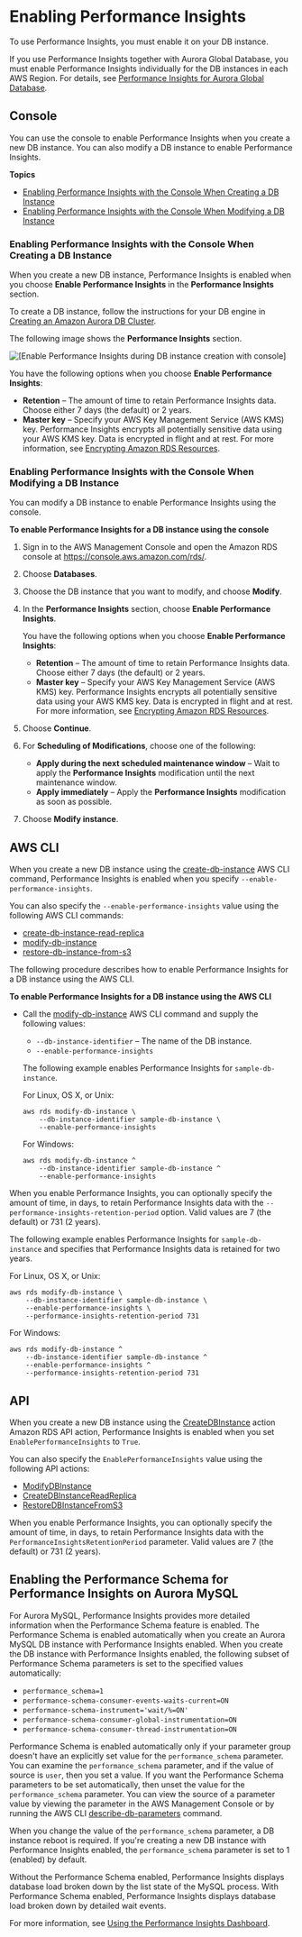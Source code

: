 # Enabling Performance Insights<a name="USER_PerfInsights.Enabling"></a>

To use Performance Insights, you must enable it on your DB instance\.

If you use Performance Insights together with Aurora Global Database, you must enable Performance Insights individually for the DB instances in each AWS Region\. For details, see [Performance Insights for Aurora Global Database](aurora-global-database.md#aurora-global-database-pi)\. 

## Console<a name="USER_PerfInsights.Enabling.Console"></a>

You can use the console to enable Performance Insights when you create a new DB instance\. You can also modify a DB instance to enable Performance Insights\.

**Topics**
+ [Enabling Performance Insights with the Console When Creating a DB Instance](#USER_PerfInsights.Console.Creating)
+ [Enabling Performance Insights with the Console When Modifying a DB Instance](#USER_PerfInsights.Enabling.Console.Modifying)

### Enabling Performance Insights with the Console When Creating a DB Instance<a name="USER_PerfInsights.Console.Creating"></a>

When you create a new DB instance, Performance Insights is enabled when you choose **Enable Performance Insights** in the **Performance Insights** section\.

To create a DB instance, follow the instructions for your DB engine in [Creating an Amazon Aurora DB Cluster](Aurora.CreateInstance.md)\.

The following image shows the **Performance Insights** section\.

![\[Enable Performance Insights during DB instance creation with console\]](http://docs.aws.amazon.com/AmazonRDS/latest/AuroraUserGuide/images/perf_insights_enabling.png)

You have the following options when you choose **Enable Performance Insights**:
+ **Retention** – The amount of time to retain Performance Insights data\. Choose either 7 days \(the default\) or 2 years\.
+ **Master key** – Specify your AWS Key Management Service \(AWS KMS\) key\. Performance Insights encrypts all potentially sensitive data using your AWS KMS key\. Data is encrypted in flight and at rest\. For more information, see [Encrypting Amazon RDS Resources](Overview.Encryption.md)\.

### Enabling Performance Insights with the Console When Modifying a DB Instance<a name="USER_PerfInsights.Enabling.Console.Modifying"></a>

You can modify a DB instance to enable Performance Insights using the console\.

**To enable Performance Insights for a DB instance using the console**

1. Sign in to the AWS Management Console and open the Amazon RDS console at [https://console\.aws\.amazon\.com/rds/](https://console.aws.amazon.com/rds/)\.

1. Choose **Databases**\.

1. Choose the DB instance that you want to modify, and choose **Modify**\.

1. In the **Performance Insights** section, choose **Enable Performance Insights**\.

   You have the following options when you choose **Enable Performance Insights**:
   + **Retention** – The amount of time to retain Performance Insights data\. Choose either 7 days \(the default\) or 2 years\.
   + **Master key** – Specify your AWS Key Management Service \(AWS KMS\) key\. Performance Insights encrypts all potentially sensitive data using your AWS KMS key\. Data is encrypted in flight and at rest\. For more information, see [Encrypting Amazon RDS Resources](Overview.Encryption.md)\.

1. Choose **Continue**\.

1. For **Scheduling of Modifications**, choose one of the following:
   + **Apply during the next scheduled maintenance window** – Wait to apply the **Performance Insights** modification until the next maintenance window\.
   + **Apply immediately** – Apply the **Performance Insights** modification as soon as possible\.

1. Choose **Modify instance**\.

## AWS CLI<a name="USER_PerfInsights.Enabling.CLI"></a>

When you create a new DB instance using the [create\-db\-instance](https://docs.aws.amazon.com/cli/latest/reference/rds/create-db-instance.html) AWS CLI command, Performance Insights is enabled when you specify `--enable-performance-insights`\. 

You can also specify the `--enable-performance-insights` value using the following AWS CLI commands:
+  [create\-db\-instance\-read\-replica](https://docs.aws.amazon.com/cli/latest/reference/rds/create-db-instance-read-replica.html) 
+  [modify\-db\-instance](https://docs.aws.amazon.com/cli/latest/reference/rds/modify-db-instance.html) 
+  [restore\-db\-instance\-from\-s3](https://docs.aws.amazon.com/cli/latest/reference/rds/restore-db-instance-from-s3.html) 

The following procedure describes how to enable Performance Insights for a DB instance using the AWS CLI\.

**To enable Performance Insights for a DB instance using the AWS CLI**
+ Call the [modify\-db\-instance](https://docs.aws.amazon.com/cli/latest/reference/rds/modify-db-instance.html) AWS CLI command and supply the following values:
  + `--db-instance-identifier` – The name of the DB instance\.
  + `--enable-performance-insights`

  The following example enables Performance Insights for `sample-db-instance`\.

  For Linux, OS X, or Unix:

  ```
  aws rds modify-db-instance \
      --db-instance-identifier sample-db-instance \
      --enable-performance-insights
  ```

  For Windows:

  ```
  aws rds modify-db-instance ^
      --db-instance-identifier sample-db-instance ^
      --enable-performance-insights
  ```

When you enable Performance Insights, you can optionally specify the amount of time, in days, to retain Performance Insights data with the `--performance-insights-retention-period` option\. Valid values are 7 \(the default\) or 731 \(2 years\)\.

The following example enables Performance Insights for `sample-db-instance` and specifies that Performance Insights data is retained for two years\.

For Linux, OS X, or Unix:

```
aws rds modify-db-instance \
    --db-instance-identifier sample-db-instance \
    --enable-performance-insights \
    --performance-insights-retention-period 731
```

For Windows:

```
aws rds modify-db-instance ^
    --db-instance-identifier sample-db-instance ^
    --enable-performance-insights ^
    --performance-insights-retention-period 731
```

## API<a name="USER_PerfInsights.Enabling.API"></a>

When you create a new DB instance using the [CreateDBInstance](https://docs.aws.amazon.com/AmazonRDS/latest/APIReference/API_CreateDBInstance.html) action Amazon RDS API action, Performance Insights is enabled when you set `EnablePerformanceInsights` to `True`\. 

You can also specify the `EnablePerformanceInsights` value using the following API actions:
+  [ModifyDBInstance](https://docs.aws.amazon.com/AmazonRDS/latest/APIReference/API_ModifyDBInstance.html) 
+  [CreateDBInstanceReadReplica](https://docs.aws.amazon.com/AmazonRDS/latest/APIReference/API_CreateDBInstanceReadReplica.html) 
+  [RestoreDBInstanceFromS3](https://docs.aws.amazon.com/AmazonRDS/latest/APIReference/API_RestoreDBInstanceFromS3.html) 

When you enable Performance Insights, you can optionally specify the amount of time, in days, to retain Performance Insights data with the `PerformanceInsightsRetentionPeriod` parameter\. Valid values are 7 \(the default\) or 731 \(2 years\)\.

## Enabling the Performance Schema for Performance Insights on Aurora MySQL<a name="USER_PerfInsights.EnableMySQL"></a>

For Aurora MySQL, Performance Insights provides more detailed information when the Performance Schema feature is enabled\. The Performance Schema is enabled automatically when you create an Aurora MySQL DB instance with Performance Insights enabled\. When you create the DB instance with Performance Insights enabled, the following subset of Performance Schema parameters is set to the specified values automatically:
+ `performance_schema=1`
+ `performance-schema-consumer-events-waits-current=ON`
+ `performance-schema-instrument='wait/%=ON'`
+ `performance-schema-consumer-global-instrumentation=ON`
+ `performance-schema-consumer-thread-instrumentation=ON`

Performance Schema is enabled automatically only if your parameter group doesn't have an explicitly set value for the `performance_schema` parameter\. You can examine the `performance_schema` parameter, and if the value of source is `user`, then you set a value\. If you want the Performance Schema parameters to be set automatically, then unset the value for the `performance_schema` parameter\. You can view the source of a parameter value by viewing the parameter in the AWS Management Console or by running the AWS CLI [describe\-db\-parameters](https://docs.aws.amazon.com/cli/latest/reference/rds/describe-db-parameters.html) command\.

When you change the value of the `performance_schema` parameter, a DB instance reboot is required\. If you're creating a new DB instance with Performance Insights enabled, the `performance_schema` parameter is set to 1 \(enabled\) by default\.

Without the Performance Schema enabled, Performance Insights displays database load broken down by the list state of the MySQL process\. With Performance Schema enabled, Performance Insights displays database load broken down by detailed wait events\.

For more information, see [Using the Performance Insights Dashboard](USER_PerfInsights.UsingDashboard.md)\.
